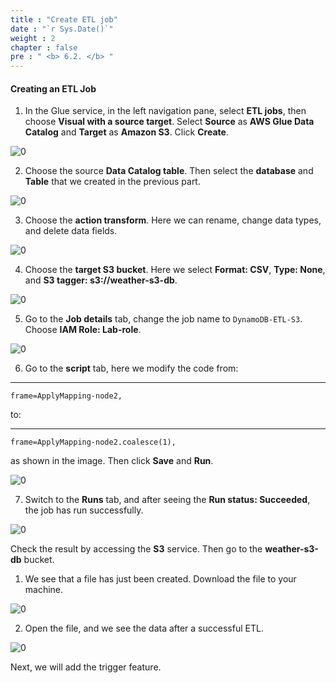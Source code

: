 ```yaml
---
title : "Create ETL job"
date : "`r Sys.Date()`"
weight : 2
chapter : false
pre : " <b> 6.2. </b> "
---
```


#### Creating an ETL Job

1. In the Glue service, in the left navigation pane, select **ETL jobs**, then choose **Visual with a source target**. Select **Source** as **AWS Glue Data Catalog** and **Target** as **Amazon S3**. Click **Create**.

![0](/images/6-glue/6.2-jobs/im-19.png)

2. Choose the source **Data Catalog table**. Then select the **database** and **Table** that we created in the previous part.

![0](/images/6-glue/6.2-jobs/im-18.png)

3. Choose the **action transform**. Here we can rename, change data types, and delete data fields.

![0](/images/6-glue/6.2-jobs/im-17.png)

4. Choose the **target S3 bucket**. Here we select **Format: CSV**, **Type: None**, and **S3 tagger: s3://weather-s3-db**.

![0](/images/6-glue/6.2-jobs/im-16.png)

5. Go to the **Job details** tab, change the job name to `DynamoDB-ETL-S3`. Choose **IAM Role: Lab-role**.

![0](/images/6-glue/6.2-jobs/im-15.png)

6. Go to the **script** tab, here we modify the code from:

--- 
    frame=ApplyMapping-node2,

to:

---     
    frame=ApplyMapping-node2.coalesce(1),

as shown in the image. Then click **Save** and **Run**.

![0](/images/6-glue/6.2-jobs/im-14.png)

7. Switch to the **Runs** tab, and after seeing the **Run status: Succeeded**, the job has run successfully.

![0](/images/6-glue/6.2-jobs/im-13.png)

Check the result by accessing the **S3** service. Then go to the **weather-s3-db** bucket.

1. We see that a file has just been created. Download the file to your machine.

![0](/images/6-glue/6.2-jobs/im-12.png)

2. Open the file, and we see the data after a successful ETL.

![0](/images/6-glue/6.2-jobs/im-11.png)

Next, we will add the trigger feature.